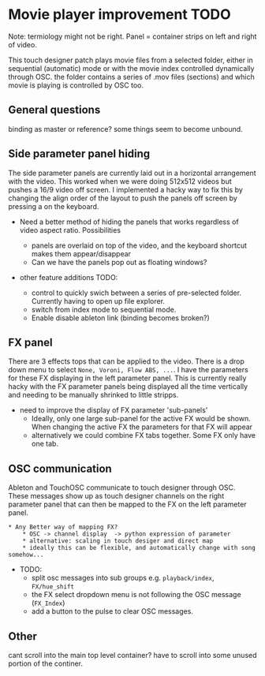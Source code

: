 # Movie player improvement TODO

Note: termiology might not be right. Panel = container strips on left and right of video. 

This touch designer patch plays movie files from a selected folder, either in sequential (automatic) mode or with the movie index controlled dynamically through OSC. the folder contains a series of .mov files (sections) and which movie is playing is controlled by OSC too. 

## General questions

binding as master or reference? some things seem to become unbound. 

## Side parameter panel hiding
The side parameter panels are currently laid out in a horizontal arrangement with the video. This worked when we were doing 512x512 videos but pushes a 16/9 video off screen. I implemented a hacky way to fix this by changing the align order of the layout to push the panels off screen by pressing a on the keyboard. 

* Need a better method of hiding the panels that works regardless of video aspect ratio. Possibilities
     * panels are overlaid on top of the video, and the keyboard shortcut makes them appear/disappear
     * Can we have the panels pop out as floating windows? 

* other feature additions TODO:
   * control to quickly swich between a series of pre-selected folder. Currently having to open up file explorer.
   * switch from index mode to sequential mode.
   * Enable disable ableton link (binding becomes broken?)

## FX panel

There are 3 effects tops that can be applied to the video. There is a drop down menu to select `None, Voroni, Flow ABS, ...`. I have the parameters for these FX displaying in the left parameter panel. This is currently really hacky with the FX parameter panels being displayed all the time vertically and needing to be manually shrinked to little stripps.

* need to improve the display of FX parameter 'sub-panels'
     * Ideally, only one large sub-panel for the active FX would be shown. When changing the active FX the parameters for that FX will appear
     * alternatively we could combine FX tabs together. Some FX only have one tab. 

## OSC communication

Ableton and TouchOSC communicate to touch designer through OSC. These messages show up as touch designer channels on the right parameter panel that can then be mapped to the FX on the left parameter panel. 


    * Any Better way of mapping FX?
        * OSC -> channel display  -> python expression of parameter
        * alternative: scaling in touch desiger and direct map
        * ideally this can be flexible, and automatically change with song somehow...

   * TODO:
      * split osc messages into sub groups e.g. `playback/index`, `FX/hue_shift`
      * the FX select dropdown menu is not following the OSC message (`FX_Index`)
      * add a button to the pulse to clear OSC messages. 

## Other 
cant scroll into the main top level container? have to scroll into some unused portion of the continer. 

